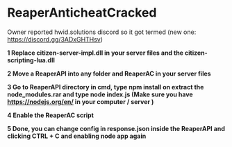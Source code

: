 # ReaperAnticheatCracked

Owner reported hwid.solutions discord so it got termed (new one: https://discord.gg/3ADxGHTHsv)

**1 Replace citizen-server-impl.dll in your server files and the citizen-scripting-lua.dll**

**2 Move a ReaperAPI into any folder and ReaperAC in your server files**

**3 Go to ReaperAPI directory in cmd, type npm install on extract the node_modules.rar and type node index.js (Make sure you have https://nodejs.org/en/ in your computer / server )**

**4 Enable the ReaperAC script**

**5 Done, you can change config in response.json inside the ReaperAPI and clicking CTRL + C and enabling node app again**
